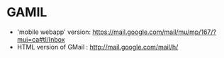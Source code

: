 # GAMIL
* 'mobile webapp' version: https://mail.google.com/mail/mu/mp/167/?mui=ca#tl/Inbox
* HTML version of GMail : http://mail.google.com/mail/h/
